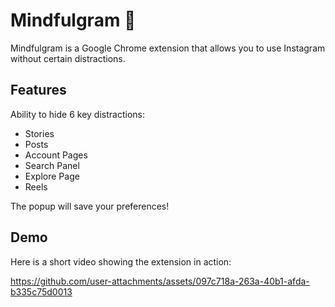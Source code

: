 # Mindfulgram 🌱 

Mindfulgram is a Google Chrome extension that allows you to use Instagram without certain distractions.

## Features
Ability to hide 6 key distractions:
- Stories
- Posts
- Account Pages
- Search Panel
- Explore Page
- Reels

The popup will save your preferences!

## Demo
Here is a short video showing the extension in action:

https://github.com/user-attachments/assets/097c718a-263a-40b1-afda-b335c75d0013
